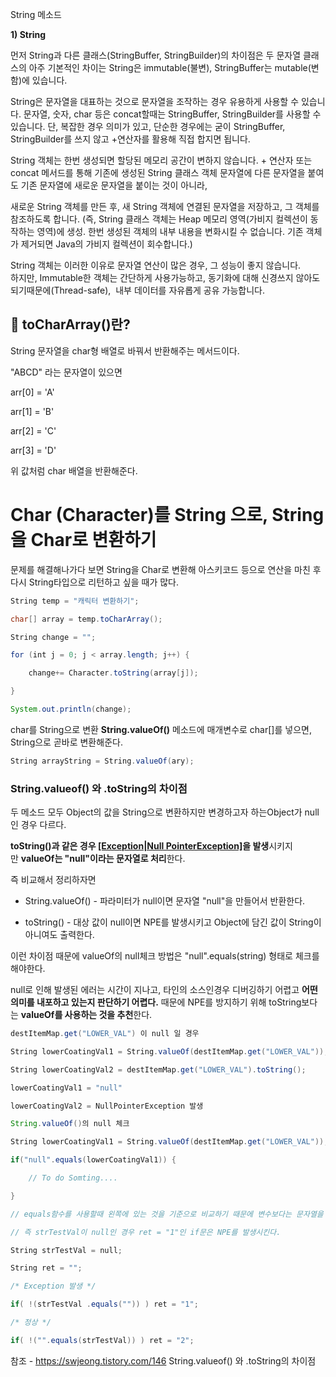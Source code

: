 
String 메소드

**1) String**

먼저 String과 다른 클래스(StringBuffer, StringBuilder)의 차이점은 두 문자열 클래스의 아주 기본적인 차이는 String은 immutable(불변), StringBuffer는 mutable(변함)에 있습니다. 

  

String은 문자열을 대표하는 것으로 문자열을 조작하는 경우 유용하게 사용할 수 있습니다. 문자열, 숫자, char 등은 concat할때는 StringBuffer, StringBuilder를 사용할 수 있습니다. 단, 복잡한 경우 의미가 있고, 단순한 경우에는 굳이 StringBuffer, StringBuilder를 쓰지 않고 +연산자를 활용해 직접 합지면 됩니다.

  

String 객체는 한번 생성되면 할당된 메모리 공간이 변하지 않습니다. + 연산자 또는 concat 메서드를 통해 기존에 생성된 String 클래스 객체 문자열에 다른 문자열을 붙여도 기존 문자열에 새로운 문자열을 붙이는 것이 아니라,

  
새로운 String 객체를 만든 후, 새 String 객체에 연결된 문자열을 저장하고, 그 객체를 참조하도록 합니다. (즉, String 클래스 객체는 Heap 메모리 영역(가비지 컬렉션이 동작하는 영역)에 생성. 한번 생성된 객체의 내부 내용을 변화시킬 수 없습니다. 기존 객체가 제거되면 Java의 가비지 컬렉션이 회수합니다.)


String 객체는 이러한 이유로 문자열 연산이 많은 경우, 그 성능이 좋지 않습니다.  
하지만, Immutable한 객체는 간단하게 사용가능하고, 동기화에 대해 신경쓰지 않아도 되기때문에(Thread-safe),  내부 데이터를 자유롭게 공유 가능합니다.



## **🤔 toCharArray()란?**

String 문자열을 char형 배열로 바꿔서 반환해주는 메서드이다.

"ABCD" 라는 문자열이 있으면

arr[0] = 'A'

arr[1] = 'B'

arr[2] = 'C'

arr[3] = 'D'

위 값처럼 char 배열을 반환해준다.

# Char (Character)를 String 으로, String을 Char로 변환하기

문제를 해결해나가다 보면 String을 Char로 변환해 아스키코드 등으로 연산을 마친 후 다시 String타입으로 리턴하고 싶을 때가 많다. 

```java
String temp = "캐릭터 변환하기";

char[] array = temp.toCharArray();

String change = "";

for (int j = 0; j < array.length; j++) {

    change+= Character.toString(array[j]);

}

System.out.println(change);
```

char를 String으로 변환
**String.valueOf()** 메소드에 매개변수로 char[]를 넣으면, String으로 곧바로 변환해준다.

```java
String arrayString = String.valueOf(ary);
```






### String.valueof() 와 .toString의 차이점


두 메소드 모두 Object의 값을 String으로 변환하지만 변경하고자 하는Object가 null인 경우 다르다.

**toString()과 같은 경우 [[Exception|Null PointerException]](NPE)을 발생**시키지만 **valueOf는 "null"이라는 문자열로 처리**한다.

  

즉 비교해서 정리하자면

- String.valueOf() - 파라미터가 null이면 문자열 "null"을 만들어서 반환한다.
    
- toString() - 대상 값이 null이면 NPE를 발생시키고 Object에 담긴 값이 String이 아니여도 출력한다.

이런 차이점 때문에 valueOf의 null체크 방법은 "null".equals(string) 형태로 체크를 해야한다.

null로 인해 발생된 에러는 시간이 지나고, 타인의 소스인경우 디버깅하기 어렵고 **어떤의미를 내포하고 있는지 판단하기 어렵다.** 때문에 NPE를 방지하기 위해 toString보다는 **valueOf를 사용하는 것을 추천**한다.

```java
destItemMap.get("LOWER_VAL") 이 null 일 경우

String lowerCoatingVal1 = String.valueOf(destItemMap.get("LOWER_VAL"));

String lowerCoatingVal2 = destItemMap.get("LOWER_VAL").toString();

lowerCoatingVal1 = "null"

lowerCoatingVal2 = NullPointerException 발생

String.valueOf()의 null 체크

String lowerCoatingVal1 = String.valueOf(destItemMap.get("LOWER_VAL"));

if("null".equals(lowerCoatingVal1)) {

    // To do Somting....

}

// equals함수를 사용할때 왼쪽에 있는 것을 기준으로 비교하기 때문에 변수보다는 문자열을 왼쪽에 두는 것을 추천한다.

// 즉 strTestVal이 null인 경우 ret = "1"인 if문은 NPE를 발생시킨다.

String strTestVal = null;

String ret = "";

/* Exception 발생 */

if( !(strTestVal .equals("")) ) ret = "1";

/* 정상 */

if( !("".equals(strTestVal)) ) ret = "2";
```



참조 - https://swjeong.tistory.com/146 String.valueof() 와 .toString의 차이점

